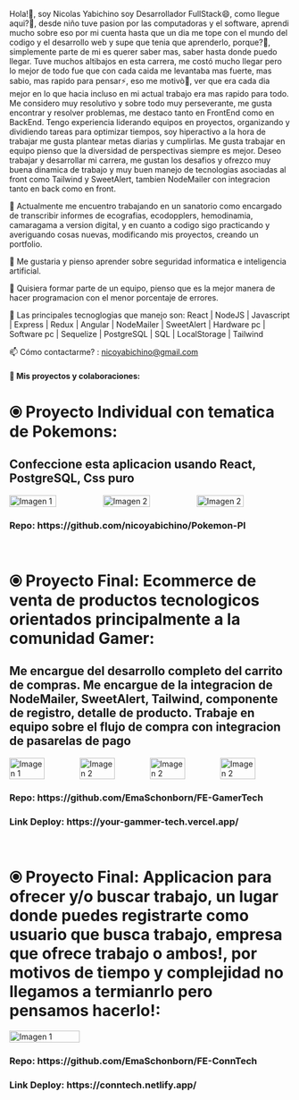 
Hola!👋, soy Nicolas Yabichino soy Desarrollador FullStack😄, como llegue aqui?🤔, desde niño tuve pasion por las computadoras y el software,
aprendi mucho sobre eso por mi cuenta hasta que un dia me tope con el mundo del codigo y el desarrollo web y supe que tenia que 
aprenderlo, porque?🤔, simplemente parte de mi es querer saber mas, saber hasta donde puedo llegar. Tuve muchos altibajos en esta carrera,
me costó mucho llegar pero lo mejor de todo fue que con cada caida me levantaba mas fuerte, mas sabio, mas rapido para pensar⚡, eso me
motivò🌱, ver que era cada dia mejor en lo que hacia incluso en mi actual trabajo era mas rapido para todo. Me considero muy resolutivo y
sobre todo muy perseverante, me gusta encontrar y resolver problemas, me destaco tanto en FrontEnd como en BackEnd. Tengo experiencia
liderando equipos en proyectos, organizando y dividiendo tareas para optimizar tiempos, soy hiperactivo a la hora de trabajar me gusta
plantear metas diarias y cumplirlas. Me gusta trabajar en equipo pienso que la diversidad de perspectivas siempre es mejor. 
Deseo trabajar y desarrollar mi carrera, me gustan los desafios y ofrezco muy buena dinamica de trabajo y muy buen manejo de tecnologias
asociadas al front como Tailwind y SweetAlert, tambien NodeMailer con integracion tanto en back como en front.

🔭 Actualmente me encuentro trabajando en un sanatorio como encargado de transcribir informes de ecografias, ecodopplers, hemodinamia, camaragama a version digital, y en cuanto a codigo sigo practicando y averiguando cosas nuevas, modificando mis proyectos, creando un portfolio.

🌱 Me gustaria y pienso aprender sobre seguridad informatica e inteligencia artificial.

👯 Quisiera formar parte de un equipo, pienso que es la mejor manera de hacer programacion con el menor porcentaje de errores.

💬 Las principales tecnoglogias que manejo son: 
React | NodeJS | Javascript | Express | Redux | Angular | NodeMailer | SweetAlert | Hardware pc | Software pc | Sequelize | PostgreSQL | SQL | LocalStorage | Tailwind 

📫 Cómo contactarme? : nicoyabichino@gmail.com


<h4>🔭 Mis proyectos y colaboraciones:</h4>

<div>
  <h1>⦿ Proyecto Individual con tematica de Pokemons:</h1>
  <h2>Confeccione esta aplicacion usando React, PostgreSQL, Css puro</h2>
  <div style="display: flex;">
  <img src="https://github.com/nicoyabichino/nicoyabichino/assets/89562667/9c1160bc-b8ef-42ce-a5f4-633be2438bad" alt="Imagen 1" style="width: 50%;" />
  <img src="https://github.com/nicoyabichino/nicoyabichino/assets/89562667/2422eeda-283b-4f29-ba92-c26a0980e227" alt="Imagen 2" style="width: 50%;" />
  <img src="https://github.com/nicoyabichino/nicoyabichino/assets/89562667/a83064ee-ef8b-4afa-b135-1fe295f3fac9" alt="Imagen 2" style="width: 50%;" />
</div>
  <h3>Repo:  https://github.com/nicoyabichino/Pokemon-PI</h3>
</div>
<br />
<div>
  <h1>⦿ Proyecto Final: Ecommerce de venta de productos tecnologicos orientados principalmente a la comunidad Gamer:</h1>
  <h2>Me encargue del desarrollo completo del carrito de compras.
Me encargue de la integracion de NodeMailer, SweetAlert, Tailwind, componente de registro, detalle de producto.
Trabaje en equipo sobre el flujo de compra con integracion de pasarelas de pago</h2>
  <div style="display: flex;">
  <img src="https://github.com/nicoyabichino/nicoyabichino/assets/89562667/baec83fa-675d-4fe6-aa73-116da245daeb" alt="Imagen 1" style="width: 50%;" />
  <img src="https://github.com/nicoyabichino/nicoyabichino/assets/89562667/1cccccfd-a4fb-4e23-8cfc-25ddbabc823f" alt="Imagen 2" style="width: 50%;" />
  <img src="https://github.com/nicoyabichino/nicoyabichino/assets/89562667/d7ad2d52-c50e-4e0e-b19a-c778bd2f50ba" alt="Imagen 2" style="width: 50%;" />
  <img src="https://github.com/nicoyabichino/nicoyabichino/assets/89562667/6e2a6539-ab17-4935-8148-96549b467532" alt="Imagen 2" style="width: 50%;" />
</div>
  <h3>Repo:  https://github.com/EmaSchonborn/FE-GamerTech</h3>
  <h3>Link Deploy:  https://your-gammer-tech.vercel.app/</h3>
</div>
<br />
<div>
  <h1>⦿ Proyecto Final: Applicacion para ofrecer y/o buscar trabajo, un lugar donde puedes registrarte como usuario que busca trabajo, empresa que ofrece trabajo o ambos!, por motivos de tiempo y complejidad no llegamos a termianrlo pero pensamos hacerlo!:</h1>
  <div style="display: flex;">
  <img src="https://github.com/nicoyabichino/nicoyabichino/assets/89562667/c9157182-dc3a-4c85-8fc0-ba9332ba6ef8" alt="Imagen 1" style="width: 50%;" />
</div>
  <h3>Repo:  https://github.com/EmaSchonborn/FE-ConnTech</h3>
  <h3>Link Deploy:  https://conntech.netlify.app/</h3>
</div>


